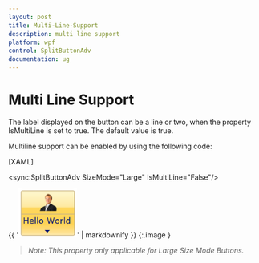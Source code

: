 ```yaml
---
layout: post
title: Multi-Line-Support
description: multi line support
platform: wpf
control: SplitButtonAdv
documentation: ug
---
```


# Multi Line Support

The label displayed on the button can be a line or two, when the property IsMultiLine is set to true. The default value is true.

Multiline support can be enabled by using the following code:



[XAML]

<sync:SplitButtonAdv SizeMode="Large" IsMultiLine="False"/>



{{ '![](Multi-Line-Support_images/Multi-Line-Support_img1.png)' | markdownify }}
{:.image }


> _Note: This property only applicable for Large Size Mode Buttons._



